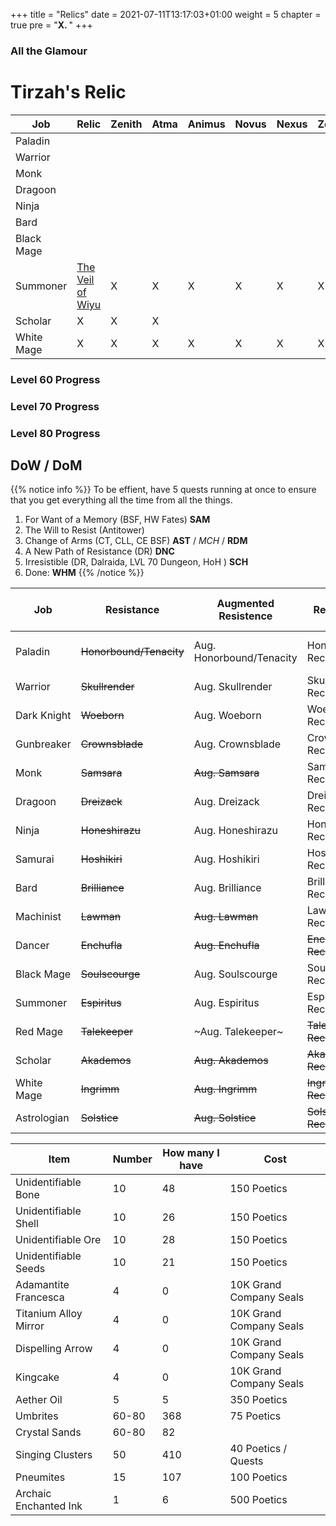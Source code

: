 +++
title = "Relics"
date = 2021-07-11T13:17:03+01:00
weight = 5
chapter = true
pre = "<b>X. </b>"
+++

### All the Glamour

# Tirzah's Relic

| Job | Relic | Zenith | Atma | Animus | Novus | Nexus | Zodiac | Zeta |
| --- | ----- | ------ | ---- | ------ | ----- | ----- | ------ | ---- |
| Paladin |   |   |   |    |    |   |   |   |
| Warrior |   |   |   |    |    |   |   |   |
| Monk |   |   |   |    |    |   |   |   |
| Dragoon |   |   |   |    |    |   |   |   |
| Ninja |   |   |   |    |    |   |   |   |
| Bard |   |   |   |    |    |   |   |   |
| Black Mage |   |   |   |    |    |   |   |   |
| Summoner | [The Veil of Wiyu](https://na.finalfantasyxiv.com/lodestone/playguide/db/item/dfdc5c986bd/) | X | X | X | X | X | X | X |
| Scholar | X | X  | X |    |    |   |   | X |
| White Mage | X | X | X | X | X | X | X | X |




### Level 60 Progress


### Level 70 Progress


### Level 80 Progress
## DoW / DoM 
{{% notice info %}}
To be effient, have 5 quests running at once to ensure that you get everything all the time from all the things.
1. For Want of a Memory (BSF, HW Fates)  **SAM**
1. The Will to Resist (Antitower)
1. Change of Arms (CT, CLL, CE BSF) **AST** / *MCH*  / **RDM**
1. A New Path of Resistance (DR) **DNC** 
1. Irresistible (DR, Dalraida, LVL 70 Dungeon, HoH ) **SCH**
6. Done: **WHM** 
{{% /notice %}}

| Job | Resistance | Augmented Resistence | Recollection | Law's Order | Augmented Law's Order | Blade's |
| --- | ---------- | -------------------- | ------------ | ----------- | --------------------- | ------- |
| Paladin | ~~Honorbound/Tenacity~~ | Aug. Honorbound/Tenacity | Honor/Tenacity Recollection | Bastard Sword/Kite Shield |    |   |
| Warrior | ~~Skullrender~~ | Aug. Skullrender | Skullrender Recollection | Labrys |    |   |
| Dark Knight | ~~Woeborn~~ | Aug. Woeborn | Woeborn Recollection | Zweihander |    |   |
| Gunbreaker | ~~Crownsblade~~ | Aug. Crownsblade | Crownsblade Recollection | Manatrigger |    |   |
| Monk | ~~Samsara~~ | ~~Aug. Samsara~~  | Samsara Recollection | Knuckles |    |   |
| Dragoon | ~~Dreizack~~ | Aug. Dreizack | Dreizack Recollection  | Spear |    |   |
| Ninja | ~~Honeshirazu~~ | Aug. Honeshirazu | Honeshirazu Recollection | Knives |    |   |
| Samurai | ~~Hoshikiri~~ | Aug. Hoshikiri | Hoshikir Recollection  | Samurai Blade |    |   |
| Bard | ~~Brilliance~~ | Aug. Brilliance | Brilliance Recollection | Composite Bow |    |   |
| Machinist | ~~Lawman~~ | ~~Aug. Lawman~~ | Lawman Recollection  | Revolver |    |   |
| Dancer | ~~Enchufla~~ | ~~Aug. Enchufla~~ | ~~Enchufla Recollection~~ | Chakrams   |    |   |
| Black Mage | ~~Soulscourge~~ | Aug. Soulscourge | Soulscourge Recollection | Rod |    |   |
| Summoner | ~~Espiritus~~ | Aug. Espiritus | Espiritus Recollection | Index |  |  |
| Red Mage | ~~Talekeeper~~ | ~Aug. Talekeeper~ | ~~Talekeeper Recollection~~ | Rapier |    |   |
| Scholar | ~~Akademos~~ | ~~Aug. Akademos~~ | ~~Akademos Recollection~~ | ~~Cane~~ | ~~Aug Cane~~ | ~~Blade's Mercy~~ |
| White Mage | ~~Ingrimm~~ | ~~Aug. Ingrimm~~  | ~~Ingrimm Recollection~~ | ~~Codex~~ | ~~Aug Codex~~ |  |
| Astrologian | ~~Solstice~~  | ~~Aug. Solstice~~ | ~~Solstice Recollection~~ | Astrometer | | |



| Item | Number | How many I have | Cost | 
| --- | --- | --- | ---|
| Unidentifiable Bone | 10 | 48 | 150 Poetics |
| Unidentifiable Shell | 10 | 26 | 150 Poetics |
| Unidentifiable Ore | 10 | 28 | 150 Poetics |
| Unidentifiable Seeds | 10 | 21 | 150 Poetics |
| Adamantite Francesca | 4 | 0 | 10K Grand Company Seals |
| Titanium Alloy Mirror | 4 | 0 | 10K Grand Company Seals  |
| Dispelling Arrow | 4 | 0 | 10K Grand Company Seals |
| Kingcake | 4 | 0 | 10K Grand Company Seals |
| Aether Oil | 5 | 5 | 350 Poetics |
| Umbrites | 60-80 | 368 | 75 Poetics |			
| Crystal Sands | 60-80 | 82 | |
| Singing Clusters | 50 | 410 | 40 Poetics / Quests |
| Pneumites | 15 | 107 | 100 Poetics |
| Archaic Enchanted Ink| 1 | 6 | 500 Poetics |		